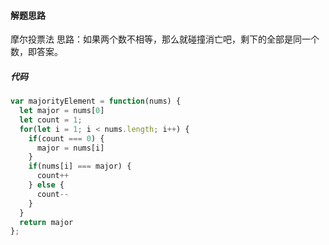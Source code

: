 #### 解题思路
摩尔投票法
思路：如果两个数不相等，那么就碰撞消亡吧，剩下的全部是同一个数，即答案。

##### 代码
```javascript
var majorityElement = function(nums) {
  let major = nums[0]
  let count = 1;
  for(let i = 1; i < nums.length; i++) {
    if(count === 0) {
      major = nums[i]
    }
    if(nums[i] === major) {
      count++
    } else {
      count--
    }
  }
  return major
};


```